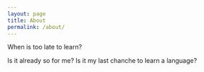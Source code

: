 ```yaml
---
layout: page
title: About
permalink: /about/
---
```


When is too late to learn?

Is it already so for me? Is it my last chanche to learn a language?
